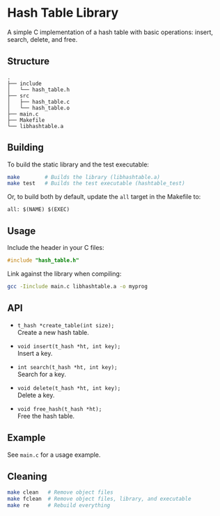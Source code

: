 # Hash Table Library

A simple C implementation of a hash table with basic operations: insert, search, delete, and free.

## Structure

```
.
├── include
│   └── hash_table.h
├── src
│   ├── hash_table.c
│   └── hash_table.o
├── main.c
├── Makefile
└── libhashtable.a
```

## Building

To build the static library and the test executable:

```sh
make        # Builds the library (libhashtable.a)
make test   # Builds the test executable (hashtable_test)
```

Or, to build both by default, update the `all` target in the Makefile to:

```
all: $(NAME) $(EXEC)
```

## Usage

Include the header in your C files:

```c
#include "hash_table.h"
```

Link against the library when compiling:

```sh
gcc -Iinclude main.c libhashtable.a -o myprog
```

## API

- `t_hash *create_table(int size);`  
  Create a new hash table.

- `void insert(t_hash *ht, int key);`  
  Insert a key.

- `int search(t_hash *ht, int key);`  
  Search for a key.

- `void delete(t_hash *ht, int key);`  
  Delete a key.

- `void free_hash(t_hash *ht);`  
  Free the hash table.

## Example

See `main.c` for a usage example.

## Cleaning

```sh
make clean   # Remove object files
make fclean  # Remove object files, library, and executable
make re      # Rebuild everything
```
